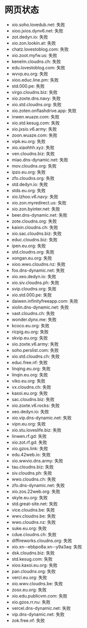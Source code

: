 # 网页状态
- xio.soho.lovedub.net: 失败
- xioo.jxios.dynv6.net: 失败
- zot.dedyn.io: 失败
- xio.zon.lookin.at: 失败
- chatz.lovestoblog.com: 失败
- xio.zoot.myfw.us: 失败
- kenelm.cloudns.ch: 失败
- edu.lovestoblog.com: 失败
- wvvp.eu.org: 失败
- xioo.educ.line.pm: 失败
- std.000.pe: 失败
- virgo.cloudns.biz: 失败
- xio.zoxte.dns.navy: 失败
- xio.std.cloudns.org: 失败
- xio.zoten.onflashdrive.app: 失败
- inwen.wuaze.com: 失败
- xio.std.kesug.com: 失败
- xio.jxsio.v6.army: 失败
- zoon.wuaze.com: 失败
- vipk.eu.org: 失败
- xio.xiaohhh.xyz: 失败
- ven.cloudns.biz: 失败
- miao.dns-dynamic.net: 失败
- mov.cloudns.org: 失败
- ipzo.eu.org: 失败
- zfo.cloudns.org: 失败
- std.dedyn.io: 失败
- stds.eu.org: 失败
- xio.lzhoo.v6.navy: 失败
- xio.zon.myredirect.us: 失败
- xio.zon.byinter.net: 失败
- beer.dns-dynamic.net: 失败
- zote.cloudns.org: 失败
- kaixin.cloudns.ch: 失败
- xio.sac.cloudns.biz: 失败
- educ.cloudns.biz: 失败
- ipen.eu.org: 失败
- std.cloudns.org: 失败
- xongan.eu.org: 失败
- xioo.wwo.cloudns.nz: 失败
- fox.dns-dynamic.net: 失败
- xio.xeo.dedyn.io: 失败
- xio.siv.cloudns.ph: 失败
- svip.cloudns.org: 失败
- xio.std.000.pe: 失败
- daiwen.infinityfreeapp.com: 失败
- xiolin.dns-dynamic.net: 失败
- vast.cloudns.ch: 失败
- wonder.dynx.me: 失败
- kcoco.eu.org: 失败
- ricpig.eu.org: 失败
- skvip.eu.org: 失败
- xio.zoxte.v6.army: 失败
- soho.perslist.com: 失败
- xio.std.cloudns.ch: 失败
- educ.free.nf: 失败
- linqing.eu.org: 失败
- linqin.eu.org: 失败
- viko.eu.org: 失败
- vx.cloudns.ch: 失败
- kaxoi.eu.org: 失败
- sac.cloudns.biz: 失败
- xio.zoxte.v6.rocks: 失败
- xeo.dedyn.io: 失败
- xio.vip.dns-dynamic.net: 失败
- vipn.eu.org: 失败
- xio.stu.loveslife.biz: 失败
- linwen.rf.gd: 失败
- xio.zot.rf.gd: 失败
- xio.gzos.link: 失败
- edu.42web.io: 失败
- xio.wwvio.dns.army: 失败
- tau.cloudns.biz: 失败
- siv.cloudns.ph: 失败
- wwo.cloudns.ch: 失败
- zfo.dns-dynamic.net: 失败
- xio.zos.22web.org: 失败
- skyle.eu.org: 失败
- std.great-site.net: 失败
- vice.cloudns.be: 失败
- wwv.cloudns.be: 失败
- wwo.cloudns.nz: 失败
- suke.eu.org: 失败
- cdue.cloudns.ch: 失败
- diffireworks.cloudns.org: 失败
- xio.xn--ebbpo8a.xn--y9a3aq: 失败
- dsk.cloudns.biz: 失败
- std.kesug.com: 失败
- xioo.kaxoi.eu.org: 失败
- pan.cloudns.org: 失败
- vercl.eu.org: 失败
- xio.wwv.cloudns.be: 失败
- zosx.eu.org: 失败
- xio.edu.publicvm.com: 失败
- xio.gzos.rr.nu: 失败
- vercel.dns-dynamic.net: 失败
- vip.dns-dynamic.net: 失败
- zok.free.nf: 失败
